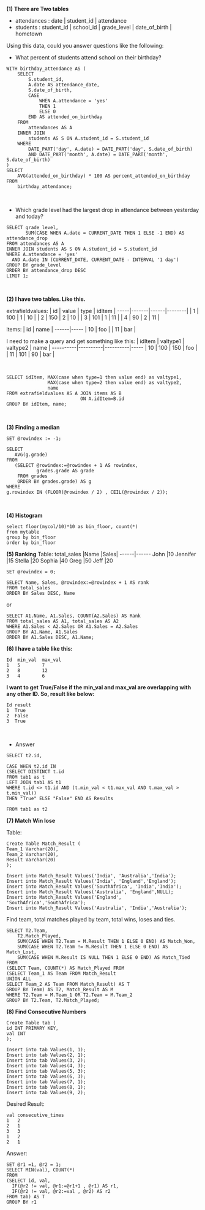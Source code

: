 **(1) There are Two tables**
- attendances : date | student_id | attendance
- students : student_id | school_id | grade_level | date_of_birth | hometown

Using this data, could you answer questions like the following:

- What percent of students attend school on their birthday?
```
WITH birthday_attendance AS (
    SELECT 
        S.student_id,
        A.date AS attendance_date,
        S.date_of_birth,
        CASE 
            WHEN A.attendance = 'yes'
            THEN 1 
            ELSE 0 
        END AS attended_on_birthday
    FROM 
        attendances AS A
    INNER JOIN 
        students AS S ON A.student_id = S.student_id
    WHERE 
        DATE_PART('day', A.date) = DATE_PART('day', S.date_of_birth) 
        AND DATE_PART('month', A.date) = DATE_PART('month', S.date_of_birth) 
)
SELECT 
    AVG(attended_on_birthday) * 100 AS percent_attended_on_birthday
FROM 
    birthday_attendance;
```
<br/>

- Which grade level had the largest drop in attendance between yesterday and today?
```
SELECT grade_level, 
       SUM(CASE WHEN A.date = CURRENT_DATE THEN 1 ELSE -1 END) AS attendance_drop
FROM attendances AS A
INNER JOIN students AS S ON A.student_id = S.student_id 
WHERE A.attendance = 'yes' 
  AND A.date IN (CURRENT_DATE, CURRENT_DATE - INTERVAL '1 day')
GROUP BY grade_level
ORDER BY attendance_drop DESC
LIMIT 1;
```

<br/>

**(2) I have two tables. Like this.**

extrafieldvalues:
| id | value | type | idItem |
-----|-------|------|--------|
| 1  | 100   | 1    | 10     |
| 2  | 150   | 2    | 10     |
| 3  | 101   | 1    | 11     |
| 4  | 90    | 2    | 11     |

items:
| id  | name |
------|-----
| 10  | foo  |
| 11  | bar  |


I need to make a query and get something like this:
| idItem  | valtype1 | valtype2 | name |
----------|----------|----------|-----
| 10      | 100      | 150      | foo  |
| 11      | 101      | 90       | bar  |

<br/>

```
SELECT idItem, MAX(case when type=1 then value end) as valtype1,
               MAX(case when type=2 then value end) as valtype2,
               name
FROM extrafieldvalues AS A JOIN items AS B 
                           ON A.idItem=B.id
GROUP BY idItem, name;
```
<br/>

**(3) Finding a median**
```
SET @rowindex := -1;
 
SELECT
   AVG(g.grade)
FROM
   (SELECT @rowindex:=@rowindex + 1 AS rowindex,
           grades.grade AS grade
    FROM grades
    ORDER BY grades.grade) AS g
WHERE
g.rowindex IN (FLOOR(@rowindex / 2) , CEIL(@rowindex / 2));
```
<br/>

**(4) Histogram**
```
select floor(mycol/10)*10 as bin_floor, count(*)
from mytable
group by bin_floor
order by bin_floor
```

**(5) Ranking**
Table: total_sales
|Name	|Sales|
------|------
John	|10
Jennifer	|15
Stella	|20
Sophia	|40
Greg	|50
Jeff	|20

```
SET @rowindex = 0;
 
SELECT Name, Sales, @rowindex:=@rowindex + 1 AS rank
FROM total_sales
ORDER BY Sales DESC, Name
```
or
```
SELECT A1.Name, A1.Sales, COUNT(A2.Sales) AS Rank
FROM total_sales AS A1, total_sales AS A2
WHERE A1.Sales < A2.Sales OR A1.Sales = A2.Sales
GROUP BY A1.Name, A1.Sales
ORDER BY A1.Sales DESC, A1.Name;
```

**(6) I have a table like this:**
```
Id  min_val  max_val
1   5        7
2   8        12
3   4        6
```
**I want to get True/False if the min_val and max_val are overlapping with any other ID. So, result like below:**
```
Id result
1  True  
2  False 
3  True
```
<br/>

- Answer

```
SELECT t2.id, 

CASE WHEN t2.id IN
(SELECT DISTINCT t.id
FROM tab1 as t
LEFT JOIN tab1 AS t1
WHERE t.id <> t1.id AND (t.min_val < t1.max_val AND t.max_val > t.min_val)) 
THEN "True" ELSE "False" END AS Results

FROM tab1 as t2
```

**(7) Match Win lose**

Table:
```
Create Table Match_Result (
Team_1 Varchar(20),
Team_2 Varchar(20),
Result Varchar(20)
);

Insert into Match_Result Values('India', 'Australia','India');
Insert into Match_Result Values('India', 'England','England');
Insert into Match_Result Values('SouthAfrica', 'India','India');
Insert into Match_Result Values('Australia', 'England',NULL);
Insert into Match_Result Values('England', 'SouthAfrica','SouthAfrica');
Insert into Match_Result Values('Australia', 'India','Australia');
```

Find team, total matches played by team, total wins, loses and ties.

```
SELECT T2.Team, 
	T2.Match_Played, 
	SUM(CASE WHEN T2.Team = M.Result THEN 1 ELSE 0 END) AS Match_Won,
	SUM(CASE WHEN T2.Team != M.Result THEN 1 ELSE 0 END) AS Match_Lost,
	SUM(CASE WHEN M.Result IS NULL THEN 1 ELSE 0 END) AS Match_Tied
FROM
(SELECT Team, COUNT(*) AS Match_Played FROM 
(SELECT Team_1 AS Team FROM Match_Result
UNION ALL
SELECT Team_2 AS Team FROM Match_Result) AS T
GROUP BY Team) AS T2, Match_Result AS M
WHERE T2.Team = M.Team_1 OR T2.Team = M.Team_2
GROUP BY T2.Team, T2.Match_Played;
```

**(8) Find Consecutive Numbers**

```
Create Table tab (
id INT PRIMARY KEY,
val INT
);

Insert into tab Values(1, 1);
Insert into tab Values(2, 1);
Insert into tab Values(3, 2);
Insert into tab Values(4, 3);
Insert into tab Values(5, 3);
Insert into tab Values(6, 3);
Insert into tab Values(7, 1);
Insert into tab Values(8, 1);
Insert into tab Values(9, 2);
```

Desired Result:
```
val consecutive_times
1   2
2   1
3   3
1   2
2   1
```

Answer:
```
SET @r1 =1, @r2 = 1;
SELECT MIN(val), COUNT(*)
FROM 
(SELECT id, val,
  IF(@r2 != val, @r1:=@r1+1 , @r1) AS r1, 
  IF(@r2 != val, @r2:=val , @r2) AS r2 
FROM tab) AS T
GROUP BY r1
```
